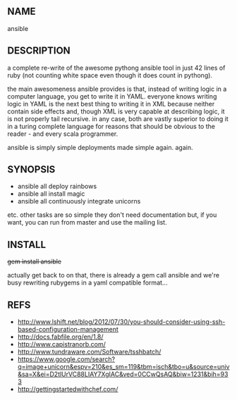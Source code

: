 NAME
----
ansible

DESCRIPTION
-----------
a complete re-write of the awesome pythong ansible tool in just 42 lines of
ruby (not counting white space even though it does count in pythong).

the main awesomeness ansible provides is that, instead of writing logic in a
computer language, you get to write it in YAML.  everyone knows writing logic
in YAML is the next best thing to writing it in XML because neither contain
side effects and, though XML is very capable at describing logic, it is not
properly tail recursive.  in any case, both are vastly superior to doing it in
a turing complete language for reasons that should be obvious to the reader -
and every scala programmer.

ansible is simply simple deployments made simple again.  again.

SYNOPSIS
--------
* ansible all deploy rainbows
* ansible all install magic
* ansible all continuously integrate unicorns

etc.  other tasks are so simple they don't need documentation but, if you
want, you can run from master and use the mailing list.


INSTALL
-------
<strike>gem install ansible</strike>

actually get back to on that, there is already a gem call ansible and we're
busy rewriting rubygems in a yaml compatible format...

REFS
----
* http://www.lshift.net/blog/2012/07/30/you-should-consider-using-ssh-based-configuration-management
* http://docs.fabfile.org/en/1.8/
* http://www.capistranorb.com/
* http://www.tundraware.com/Software/tsshbatch/
* https://www.google.com/search?q=image+unicorn&espv=210&es_sm=119&tbm=isch&tbo=u&source=univ&sa=X&ei=D2tlUrVC88LIAY7XgIAC&ved=0CCwQsAQ&biw=1231&bih=933
* http://gettingstartedwithchef.com/
